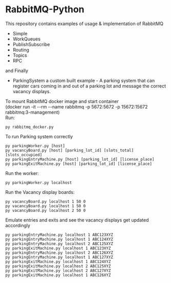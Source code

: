 # RabbitMQ-Python

This repository contains examples of usage & implementation of RabbitMQ

- Simple
- WorkQueues
- PublishSubscribe
- Routing
- Topics
- RPC

and Finally

- ParkingSystem
    a custom built example - A parking system that can register cars coming in and out of a parking lot and message the correct vacancy displays.


To mount RabbitMQ docker image and start container<br />
(docker run -it --rm --name rabbitmq -p 5672:5672 -p 15672:15672 rabbitmq:3-management)<br />
Run:
```
py rabbitmq_docker.py
```

To run Parking system correctly
```
py parkingWorker.py [host]
py vacancyBoard.py [host] [parking_lot_id] [slots_total] [slots_occupied]
py parkingEntryMachine.py [host] [parking_lot_id] [license_place]
py parkingExitMachine.py [host] [parking_lot_id] [license_place]
```

Run the worker:
```
py parkingWorker.py localhost
```

Run the Vacancy display boards:
```
py vacancyBoard.py localhost 1 50 0
py vacancyBoard.py localhost 1 50 0
py vacancyBoard.py localhost 2 50 0
```

Emulate entries and exits and see the vacancy displays get updated accordingly
```
py parkingEntryMachine.py localhost 1 ABC123XYZ
py parkingEntryMachine.py localhost 1 ABC124XYZ
py parkingEntryMachine.py localhost 2 ABC125XYZ
py parkingExitMachine.py localhost 1 ABC123XYZ
py parkingEntryMachine.py localhost 2 ABC126XYZ
py parkingEntryMachine.py localhost 1 ABC127XYZ
py parkingExitMachine.py localhost 1 ABC124XYZ
py parkingExitMachine.py localhost 2 ABC125XYZ
py parkingExitMachine.py localhost 2 ABC127XYZ
py parkingExitMachine.py localhost 1 ABC126XYZ
```